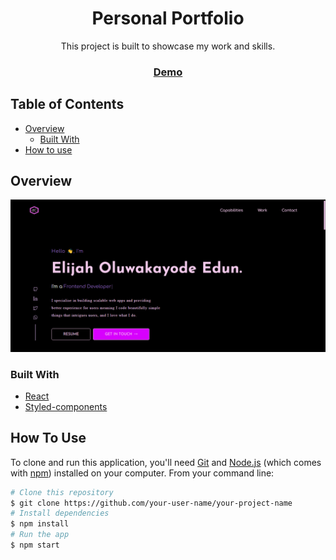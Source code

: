 <h1 align="center">Personal Portfolio</h1>

<div align="center">
    This project is built to showcase my work and skills.
</div>

<div align="center">
    <h3>
        <a href="">
            Demo
        </a>
    </h3>
</div>

<!-- TABLE OF CONTENTS -->

## Table of Contents

- [Overview](#overview)
  - [Built With](#built-with)
- [How to use](#how-to-use)

## Overview

![Screenshot (101)](./src/assets/images/portfolio.jpg)

### Built With

- [React](https://reactjs.org/)
- [Styled-components](https://styled-components.com/)

## How To Use

<!-- Example: -->

To clone and run this application, you'll need [Git](https://git-scm.com) and [Node.js](https://nodejs.org/en/download/) (which comes with [npm](http://npmjs.com)) installed on your computer. From your command line:

```bash
# Clone this repository
$ git clone https://github.com/your-user-name/your-project-name
# Install dependencies
$ npm install
# Run the app
$ npm start
```